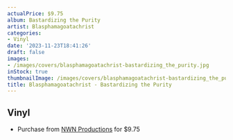 ```yaml
---
actualPrice: $9.75
album: Bastardizing the Purity
artist: Blasphamagoatachrist
categories:
- Vinyl
date: '2023-11-23T18:41:26'
draft: false
images:
- /images/covers/blasphamagoatachrist-bastardizing_the_purity.jpg
inStock: true
thumbnailImage: /images/covers/blasphamagoatachrist-bastardizing_the_purity-thumb.jpg
title: Blasphamagoatachrist - Bastardizing the Purity
---
```


## Vinyl
* Purchase from [NWN Productions](http://shop.nwnprod.com/index.php?route=product/product&path=75&product_id=41746&sort=pd.name&order=ASC) for $9.75

